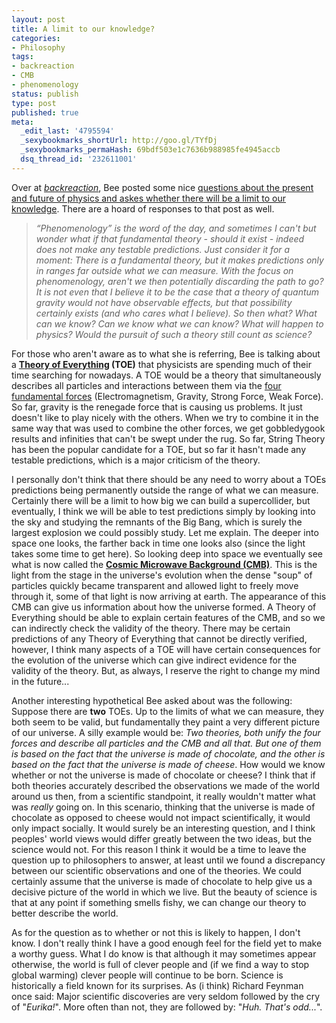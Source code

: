 ```yaml
---
layout: post
title: A limit to our knowledge?
categories:
- Philosophy
tags:
- backreaction
- CMB
- phenomenology
status: publish
type: post
published: true
meta:
  _edit_last: '4795594'
  _sexybookmarks_shortUrl: http://goo.gl/TYfDj
  _sexybookmarks_permaHash: 69bdf503e1c7636b988985fe4945accb
  dsq_thread_id: '232611001'
---
```

Over at <em><a href="http://backreaction.blogspot.com">backreaction</a></em>, Bee posted some nice <a href="http://backreaction.blogspot.com/2008/08/will-physics-turn-into-philosophy.html">questions about the present and future of physics and askes whether there will be a limit to our knowledge</a>. There are a hoard of responses to that post as well.
<blockquote><em>“Phenomenology” is the word of the day, and sometimes I can't but wonder what if that fundamental theory - should it exist - indeed does not make any testable predictions. Just consider it for a moment: There is a fundamental theory, but it makes predictions only in ranges far outside what we can measure. With the focus on phenomenology, aren't we then potentially discarding the path to go? It is not even that I believe it to be the case that a theory of quantum gravity would not have observable effects, but that possibility certainly exists (and who cares what I believe). So then what? What can we know? Can we know what we can know? What will happen to physics? Would the pursuit of such a theory still count as science?</em></blockquote>
For those who aren't aware as to what she is referring, Bee is talking about a <strong><a href="http://en.wikipedia.org/wiki/Theory_of_everything">Theory of Everything</a> (TOE)</strong> that physicists are spending much of their time searching for nowadays. A TOE would be a theory that simultaneously describes all particles and interactions between them via the <a href="http://en.wikipedia.org/wiki/Fundamental_forces">four fundamental forces</a> (Electromagnetism, Gravity, Strong Force, Weak Force). So far, gravity is the renegade force that is causing us problems. It just doesn't like to play nicely with the others. When we try to combine it in the same way that was used to combine the other forces, we get gobbledygook results and infinities that can't be swept under the rug. So far, String Theory has been the popular candidate for a TOE, but so far it hasn't made any testable predictions, which is a major criticism of the theory.

I personally don't think that there should be any need to worry about a TOEs predictions being permanently outside the range of what we can measure. Certainly there will be a limit to how big we can build a supercollider, but eventually, I think we will be able to test predictions simply by looking into the sky and studying the remnants of the Big Bang, which is surely the largest explosion we could possibly study. Let me explain. The deeper into space one looks, the farther back in time one looks also (since the light takes some time to get here). So looking deep into space we eventually see what is now called the <strong><a href="http://en.wikipedia.org/wiki/CMB">Cosmic Microwave Background (CMB)</a></strong>. This is the light from the stage in the universe's evolution when the dense "soup" of particles quickly became transparent and allowed light to freely move through it, some of that light is now arriving at earth. The appearance of this CMB can give us information about how the universe formed. A Theory of Everything should be able to explain certain features of the CMB, and so we can indirectly check the validity of the theory. There may be certain predictions of any Theory of Everything that cannot be directly verified, however, I think many aspects of a TOE will have certain consequences for the evolution of the universe which can give indirect evidence for the validity of the theory. But, as always, I reserve the right to change my mind in the future...

Another interesting hypothetical Bee asked about was the following: Suppose there are <strong>two</strong> TOEs. Up to the limits of what we can measure, they both seem to be valid, but fundamentally they paint a very different picture of our universe. A silly example would be: <em>Two theories, both unify the four forces and describe all particles and the CMB and all that. But one of them is based on the fact that the universe is made of chocolate, and the other is based on the fact that the universe is made of cheese</em>. How would we know whether or not the universe is made of chocolate or cheese? I think that if both theories accurately described the observations we made of the world around us then, from a scientific standpoint, it really wouldn't matter what was <em>really</em> going on. In this scenario, thinking that the universe is made of chocolate as opposed to cheese would not impact scientifically, it would only impact socially. It would surely be an interesting question, and I think peoples' world views would differ greatly between the two ideas, but the science would not. For this reason I think it would be a time to leave the question up to philosophers to answer, at least until we found a discrepancy between our scientific observations and one of the theories. We could certainly assume that the universe is made of chocolate to help give us a decisive picture of the world in which we live. But the beauty of science is that at any point if something smells fishy, we can change our theory to better describe the world.

As for the question as to whether or not this is likely to happen, I don't know. I don't really think I have a good enough feel for the field yet to make a worthy guess. What I do know is that although it may sometimes appear otherwise, the world is full of clever people and (if we find a way to stop global warming) clever people will continue to be born. Science is historically a field known for its surprises. As (i think) Richard Feynman once said: Major scientific discoveries are very seldom followed by the cry of "<em>Eurika!</em>". More often than not, they are followed by: "<em>Huh. That's odd...</em>".
